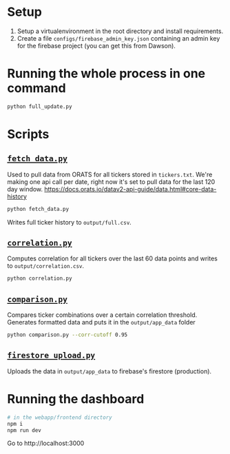 # Setup
1. Setup a virtualenvironment in the root directory and install requirements.
2. Create a file `configs/firebase_admin_key.json` containing an admin key for the firebase project (you can get this from Dawson).

# Running the whole process in one command
```bash
python full_update.py
```

# Scripts
## [`fetch_data.py`](./fetch_data.py)
Used to pull data from ORATS for all tickers stored in `tickers.txt`. We're making one api call per date, right now it's set to pull data for the last 120 day window.
https://docs.orats.io/datav2-api-guide/data.html#core-data-history
```bash
python fetch_data.py
```
Writes full ticker history to `output/full.csv`.

## [`correlation.py`](./correlation.py)
Computes correlation for all tickers over the last 60 data points and writes to `output/correlation.csv`.
```bash
python correlation.py
```

## [`comparison.py`](./comparison.py)
Compares ticker combinations over a certain correlation threshold. Generates formatted data and puts it in the `output/app_data` folder
```bash
python comparison.py --corr-cutoff 0.95
```

## [`firestore_upload.py`](./firestore_upload.py)
Uploads the data in `output/app_data` to firebase's firestore (production).

# Running the dashboard
```bash
# in the webapp/frontend directory
npm i
npm run dev
```
Go to http://localhost:3000
